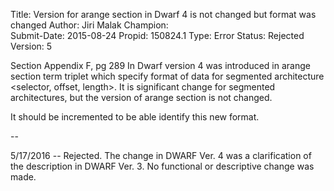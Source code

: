 Title:       Version for arange section in Dwarf 4 is not changed but format was changed
Author:      Jiri Malak
Champion:    
Submit-Date: 2015-08-24
Propid:      150824.1
Type:        Error
Status:      Rejected
Version:     5

 
Section Appendix F, pg 289
In Dwarf version 4 was introduced in arange section term triplet which
specify format of data for segmented architecture <selector, offset, length>.
It is significant change for segmented architectures, but the version of
arange section is not changed. 

It should be incremented to be able identify this new format.

--

5/17/2016 -- Rejected.  The change in DWARF Ver. 4 was a clarification of 
the description in DWARF Ver. 3.  No functional or descriptive change was made.

